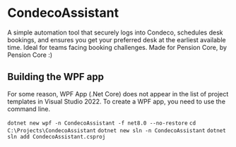 # CondecoAssistant
A simple automation tool that securely logs into Condeco, schedules desk bookings, and ensures you get your preferred desk at the earliest available time. Ideal for teams facing booking challenges. Made for Pension Core, by Pension Core :)

## Building the WPF app

For some reason, WPF App (.Net Core) does not appear in the list of project templates in Visual Studio 2022. To create a WPF app, you need to use the command line.

```dotnet new wpf -n CondecoAssistant -f net8.0 --no-restore```
```cd C:\Projects\CondecoAssistant```
```dotnet new sln -n CondecoAssistant```
```dotnet sln add CondecoAssistant.csproj```